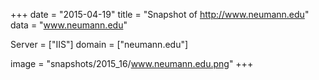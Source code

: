 
+++
date = "2015-04-19"
title = "Snapshot of http://www.neumann.edu"
data = "www.neumann.edu"

Server = ["IIS"]
domain = ["neumann.edu"]

  image = "snapshots/2015_16/www.neumann.edu.png"
+++
#
